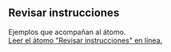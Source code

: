 ## Revisar instrucciones

Ejemplos que acompañan al átomo.  
[Leer el átomo "Revisar instrucciones" en línea.](https://stepik.org/lesson/350665/step/1)